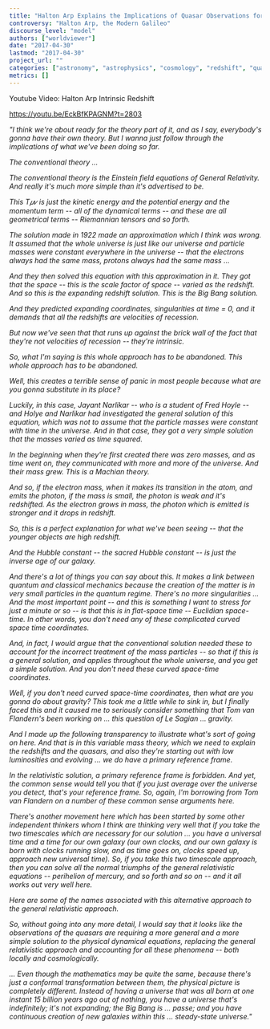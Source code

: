 ```yaml
---
title: "Halton Arp Explains the Implications of Quasar Observations for Time, Space and Cosmology"
controversy: "Halton Arp, the Modern Galileo"
discourse_level: "model"
authors: ["worldviewer"]
date: "2017-04-30"
lastmod: "2017-04-30"
project_url: ""
categories: ["astronomy", "astrophysics", "cosmology", "redshift", "quasars", "halton arp", "intrinsic redshift youtube video", "jayant narlikar", "hubble constant", "relativity", "steady-state universe"]
metrics: []
---
```


Youtube Video: Halton Arp Intrinsic Redshift

https://youtu.be/EckBfKPAGNM?t=2803

_"I think we're about ready for the theory part of it, and as I say, everybody's gonna have their own theory.  But I wanna just follow through the implications of what we've been doing so far._

_The conventional theory ..._

_The conventional theory is the Einstein field equations of General Relativity.  And really it's much more simple than it's advertised to be._

_This T𝜇𝜈 is just the kinetic energy and the potential energy and the momentum term -- all of the dynamical terms -- and these are all geometrical terms -- Riemannian tensors and so forth._

_The solution made in 1922 made an approximation which I think was wrong.  It assumed that the whole universe is just like our universe and particle masses were constant everywhere in the universe -- that the electrons always had the same mass, protons always had the same mass ..._

_And they then solved this equation with this approximation in it.  They got that the space -- this is the scale factor of space -- varied as the redshift.  And so this is the expanding redshift solution.  This is the Big Bang solution._

_And they predicted expanding coordinates, singularities at time = 0, and it demands that all the redshifts are velocities of recession._

_But now we've seen that that runs up against the brick wall of the fact that they're not velocities of recession -- they're intrinsic._

_So, what I'm saying is this whole approach has to be abandoned.  This whole approach has to be abandoned._

_Well, this creates a terrible sense of panic in most people because what are you gonna substitute in its place?_

_Luckily, in this case, Jayant Narlikar -- who is a student of Fred Hoyle -- and Holye and Narlikar had investigated the general solution of this equation, which was not to assume that the particle masses were constant with time in the universe.  And in that case, they got a very simple solution that the masses varied as time squared._

_In the beginning when they're first created there was zero masses, and as time went on, they communicated with more and more of the universe.  And their mass grew.  This is a Machian theory._

_And so, if the electron mass, when it makes its transition in the atom, and emits the photon, if the mass is small, the photon is weak and it's redshifted.  As the electron grows in mass, the photon which is emitted is stronger and it drops in redshift._

_So, this is a perfect explanation for what we've been seeing -- that the younger objects are high redshift._

_And the Hubble constant -- the sacred Hubble constant -- is just the inverse age of our galaxy._

_And there's a lot of things you can say about this.  It makes a link between quantum and classical mechanics because the creation of the matter is in very small particles in the quantum regime.  There's no more singularities ... And the most important point -- and this is something I want to stress for just a minute or so -- is that this is in flat-space time -- Euclidian space-time.  In other words, you don't need any of these complicated curved space time coordinates._

_And, in fact, I would argue that the conventional solution needed these to account for the incorrect treatment of the mass particles -- so that if this is a general solution, and applies throughout the whole universe, and you get a simple solution.  And you don't need these curved space-time coordinates._

_Well, if you don't need curved space-time coordinates, then what are you gonna do about gravity?  This took me a little while to sink in, but I finally faced this and it caused me to seriously consider something that Tom van Flandern's been working on ... this question of Le Sagian ... gravity._

_And I made up the following transparency to illustrate what's sort of going on here.  And that is in this variable mass theory, which we need to explain the redshifts and the quasars, and also they're starting out with low luminosities and evolving ... we do have a primary reference frame._

_In the relativistic solution, a primary reference frame is forbidden.  And yet, the common sense would tell you that if you just average over the universe you detect, that's your reference frame.  So, again, I'm borrowing from Tom van Flandern on a number of these common sense arguments here._

_There's another movement here which has been started by some other independent thinkers whom I think are thinking very well that if you take the two timescales which are necessary for our solution ... you have a universal time and a time for our own galaxy (our own clocks, and our own galaxy is born with clocks running slow, and as time goes on, clocks speed up, approach new universal time).  So, if you take this two timescale approach, then you can solve all the normal triumphs of the general relativistic equations -- perihelion of mercury, and so forth and so on -- and it all works out very well here._

_Here are some of the names associated with this alternative approach to the general relativistic approach._

_So, without going into any more detail, I would say that it looks like the observations of the quasars are requiring a more general and a more simple solution to the physical dynamical equations, replacing the general relativistic approach and accounting for all these phenomena -- both locally and cosmologically._

_... Even though the mathematics may be quite the same, because there's just a conformal transformation between them, the physical picture is completely different.  Instead of having a universe that was all born at one instant 15 billion years ago out of nothing, you have a universe that's indefinitely; it's not expanding; the Big Bang is ... passe; and you have continuous creation of new galaxies within this ... steady-state universe."_
